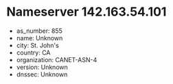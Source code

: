 # Nameserver 142.163.54.101

* as_number: 855
* name: Unknown
* city: St. John's
* country: CA
* organization: CANET-ASN-4
* version: Unknown
* dnssec: Unknown
